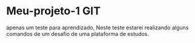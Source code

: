 # Meu-projeto-1 GIT
apenas um teste para aprendizado, Neste teste estarei realizando alguns comandos de um desafio de uma plataforma de estudos.

